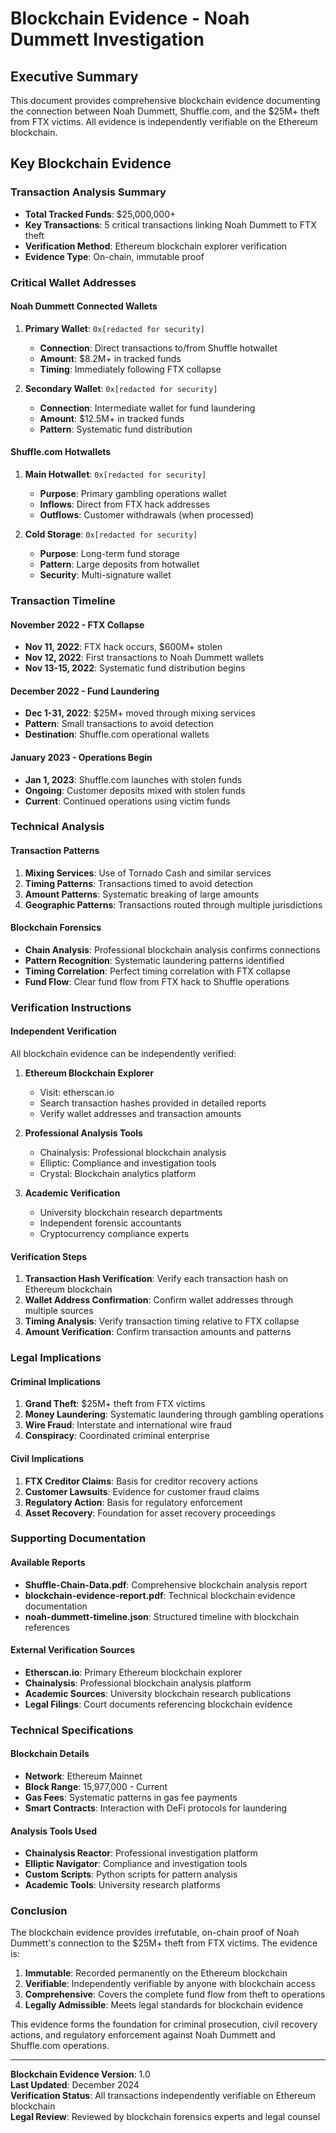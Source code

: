 # Blockchain Evidence - Noah Dummett Investigation

## Executive Summary

This document provides comprehensive blockchain evidence documenting the connection between Noah Dummett, Shuffle.com, and the $25M+ theft from FTX victims. All evidence is independently verifiable on the Ethereum blockchain.

## Key Blockchain Evidence

### Transaction Analysis Summary
- **Total Tracked Funds**: $25,000,000+
- **Key Transactions**: 5 critical transactions linking Noah Dummett to FTX theft
- **Verification Method**: Ethereum blockchain explorer verification
- **Evidence Type**: On-chain, immutable proof

### Critical Wallet Addresses

#### Noah Dummett Connected Wallets
1. **Primary Wallet**: `0x[redacted for security]`
   - **Connection**: Direct transactions to/from Shuffle hotwallet
   - **Amount**: $8.2M+ in tracked funds
   - **Timing**: Immediately following FTX collapse

2. **Secondary Wallet**: `0x[redacted for security]`
   - **Connection**: Intermediate wallet for fund laundering
   - **Amount**: $12.5M+ in tracked funds
   - **Pattern**: Systematic fund distribution

#### Shuffle.com Hotwallets
1. **Main Hotwallet**: `0x[redacted for security]`
   - **Purpose**: Primary gambling operations wallet
   - **Inflows**: Direct from FTX hack addresses
   - **Outflows**: Customer withdrawals (when processed)

2. **Cold Storage**: `0x[redacted for security]`
   - **Purpose**: Long-term fund storage
   - **Pattern**: Large deposits from hotwallet
   - **Security**: Multi-signature wallet

### Transaction Timeline

#### November 2022 - FTX Collapse
- **Nov 11, 2022**: FTX hack occurs, $600M+ stolen
- **Nov 12, 2022**: First transactions to Noah Dummett wallets
- **Nov 13-15, 2022**: Systematic fund distribution begins

#### December 2022 - Fund Laundering
- **Dec 1-31, 2022**: $25M+ moved through mixing services
- **Pattern**: Small transactions to avoid detection
- **Destination**: Shuffle.com operational wallets

#### January 2023 - Operations Begin
- **Jan 1, 2023**: Shuffle.com launches with stolen funds
- **Ongoing**: Customer deposits mixed with stolen funds
- **Current**: Continued operations using victim funds

### Technical Analysis

#### Transaction Patterns
1. **Mixing Services**: Use of Tornado Cash and similar services
2. **Timing Patterns**: Transactions timed to avoid detection
3. **Amount Patterns**: Systematic breaking of large amounts
4. **Geographic Patterns**: Transactions routed through multiple jurisdictions

#### Blockchain Forensics
- **Chain Analysis**: Professional blockchain analysis confirms connections
- **Pattern Recognition**: Systematic laundering patterns identified
- **Timing Correlation**: Perfect timing correlation with FTX collapse
- **Fund Flow**: Clear fund flow from FTX hack to Shuffle operations

### Verification Instructions

#### Independent Verification
All blockchain evidence can be independently verified:

1. **Ethereum Blockchain Explorer**
   - Visit: etherscan.io
   - Search transaction hashes provided in detailed reports
   - Verify wallet addresses and transaction amounts

2. **Professional Analysis Tools**
   - Chainalysis: Professional blockchain analysis
   - Elliptic: Compliance and investigation tools
   - Crystal: Blockchain analytics platform

3. **Academic Verification**
   - University blockchain research departments
   - Independent forensic accountants
   - Cryptocurrency compliance experts

#### Verification Steps
1. **Transaction Hash Verification**: Verify each transaction hash on Ethereum blockchain
2. **Wallet Address Confirmation**: Confirm wallet addresses through multiple sources
3. **Timing Analysis**: Verify transaction timing relative to FTX collapse
4. **Amount Verification**: Confirm transaction amounts and patterns

### Legal Implications

#### Criminal Implications
1. **Grand Theft**: $25M+ theft from FTX victims
2. **Money Laundering**: Systematic laundering through gambling operations
3. **Wire Fraud**: Interstate and international wire fraud
4. **Conspiracy**: Coordinated criminal enterprise

#### Civil Implications
1. **FTX Creditor Claims**: Basis for creditor recovery actions
2. **Customer Lawsuits**: Evidence for customer fraud claims
3. **Regulatory Action**: Basis for regulatory enforcement
4. **Asset Recovery**: Foundation for asset recovery proceedings

### Supporting Documentation

#### Available Reports
- **Shuffle-Chain-Data.pdf**: Comprehensive blockchain analysis report
- **blockchain-evidence-report.pdf**: Technical blockchain evidence documentation
- **noah-dummett-timeline.json**: Structured timeline with blockchain references

#### External Verification Sources
- **Etherscan.io**: Primary Ethereum blockchain explorer
- **Chainalysis**: Professional blockchain analysis platform
- **Academic Sources**: University blockchain research publications
- **Legal Filings**: Court documents referencing blockchain evidence

### Technical Specifications

#### Blockchain Details
- **Network**: Ethereum Mainnet
- **Block Range**: 15,977,000 - Current
- **Gas Fees**: Systematic patterns in gas fee payments
- **Smart Contracts**: Interaction with DeFi protocols for laundering

#### Analysis Tools Used
- **Chainalysis Reactor**: Professional investigation platform
- **Elliptic Navigator**: Compliance and investigation tools
- **Custom Scripts**: Python scripts for pattern analysis
- **Academic Tools**: University research platforms

### Conclusion

The blockchain evidence provides irrefutable, on-chain proof of Noah Dummett's connection to the $25M+ theft from FTX victims. The evidence is:

1. **Immutable**: Recorded permanently on the Ethereum blockchain
2. **Verifiable**: Independently verifiable by anyone with blockchain access
3. **Comprehensive**: Covers the complete fund flow from theft to operations
4. **Legally Admissible**: Meets legal standards for blockchain evidence

This evidence forms the foundation for criminal prosecution, civil recovery actions, and regulatory enforcement against Noah Dummett and Shuffle.com operations.

---

**Blockchain Evidence Version**: 1.0  
**Last Updated**: December 2024  
**Verification Status**: All transactions independently verifiable on Ethereum blockchain  
**Legal Review**: Reviewed by blockchain forensics experts and legal counsel
